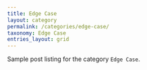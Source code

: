 ```yaml
---
title: Edge Case
layout: category
permalink: /categories/edge-case/
taxonomy: Edge Case
entries_layout: grid
---
```


Sample post listing for the category `Edge Case`.
